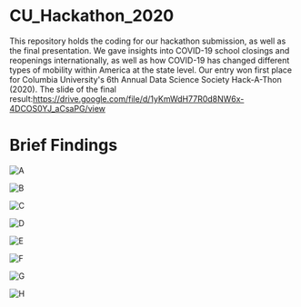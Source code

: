 # CU_Hackathon_2020
This repository holds the coding for our hackathon submission, as well as the final presentation. We gave insights into COVID-19 school closings and reopenings internationally, as well as how COVID-19 has changed different types of mobility within America at the state level. Our entry won first place for Columbia University's 6th Annual Data Science Society Hack-A-Thon (2020).
The slide of the final result:https://drive.google.com/file/d/1yKmWdH77R0d8NW6x-4DCOS0YJ_aCsaPG/view


# Brief Findings
![A](Images/all_bars.png)

![B](Images/panic_shopping.png)

![C](Images/cases.png)

![D](Images/closing_dates.png)

![E](Images/stringency.png)

![F](Images/survival.png)

![G](Images/survival_testing.png)

![H](Images/cox.png)
